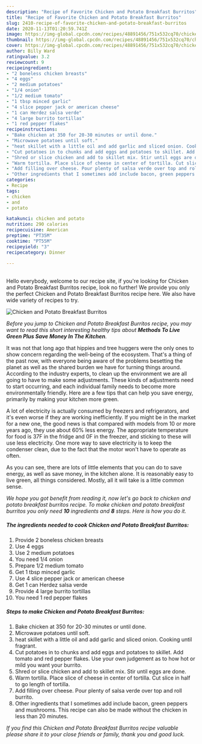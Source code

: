```yaml
---
description: "Recipe of Favorite Chicken and Potato Breakfast Burritos"
title: "Recipe of Favorite Chicken and Potato Breakfast Burritos"
slug: 2410-recipe-of-favorite-chicken-and-potato-breakfast-burritos
date: 2020-11-13T01:20:59.741Z
image: https://img-global.cpcdn.com/recipes/48891456/751x532cq70/chicken-and-potato-breakfast-burritos-recipe-main-photo.jpg
thumbnail: https://img-global.cpcdn.com/recipes/48891456/751x532cq70/chicken-and-potato-breakfast-burritos-recipe-main-photo.jpg
cover: https://img-global.cpcdn.com/recipes/48891456/751x532cq70/chicken-and-potato-breakfast-burritos-recipe-main-photo.jpg
author: Billy Ward
ratingvalue: 3.2
reviewcount: 9
recipeingredient:
- "2 boneless chicken breasts"
- "4 eggs"
- "2 medium potatoes"
- "1/4 onion"
- "1/2 medium tomato"
- "1 tbsp minced garlic"
- "4 slice pepper jack or american cheese"
- "1 can Herdez salsa verde"
- "4 large burrito tortillas"
- "1 red pepper flakes"
recipeinstructions:
- "Bake chicken at 350 for 20-30 minutes or until done."
- "Microwave potatoes until soft."
- "heat skillet with a little oil and add garlic and sliced onion. Cooking until fragrant."
- "Cut potatoes in to chunks and add eggs and potatoes to skillet. Add tomato and red pepper flakes. Use your own judgement as to how hot or mild you want your burrito."
- "Shred or slice chicken and add to skillet mix. Stir until eggs are done."
- "Warm tortilla. Place slice of cheese in center of tortilla. Cut slice in half to go length of tortilla."
- "Add filling over cheese. Pour plenty of salsa verde over top and roll burrito."
- "Other ingredients that I sometimes add include bacon, green peppers and mushrooms. This recipe can also be made without the chicken in less than 20 minutes."
categories:
- Recipe
tags:
- chicken
- and
- potato

katakunci: chicken and potato 
nutrition: 290 calories
recipecuisine: American
preptime: "PT35M"
cooktime: "PT55M"
recipeyield: "3"
recipecategory: Dinner

---
```

<br>
Hello everybody, welcome to our recipe site, if you're looking for Chicken and Potato Breakfast Burritos recipe, look no further! We provide you only the perfect Chicken and Potato Breakfast Burritos recipe here. We also have wide variety of recipes to try.
<br>


![Chicken and Potato Breakfast Burritos](https://img-global.cpcdn.com/recipes/48891456/751x532cq70/chicken-and-potato-breakfast-burritos-recipe-main-photo.jpg)

<i>Before you jump to Chicken and Potato Breakfast Burritos recipe, you may want to read this short interesting healthy tips about 
<strong>Methods To Live Green Plus Save Money In The Kitchen</strong>.</i>
</br>

It was not that long ago that hippies and tree huggers were the only ones to show concern regarding the well-being of the ecosystem. That's a thing of the past now, with everyone being aware of the problems besetting the planet as well as the shared burden we have for turning things around. According to the industry experts, to clean up the environment we are all going to have to make some adjustments. These kinds of adjustments need to start occurring, and each individual family needs to become more environmentally friendly. Here are a few tips that can help you save energy, primarily by making your kitchen more green.

A lot of electricity is actually consumed by freezers and refrigerators, and it's even worse if they are working inefficiently. If you might be in the market for a new one, the good news is that compared with models from 10 or more years ago, they use about 60% less energy. The appropriate temperature for food is 37F in the fridge and 0F in the freezer, and sticking to these will use less electricity. One more way to save electricity is to keep the condenser clean, due to the fact that the motor won't have to operate as often.

As you can see, there are lots of little elements that you can do to save energy, as well as save money, in the kitchen alone. It is reasonably easy to live green, all things considered. Mostly, all it will take is a little common sense.


<i>We hope you got benefit from reading it, now let's go back to chicken and potato breakfast burritos recipe. To make chicken and potato breakfast burritos you only need <strong>10</strong> ingredients and <strong>8</strong> steps. Here is how you do it.
</i>

##### The ingredients needed to cook Chicken and Potato Breakfast Burritos:

1. Provide 2 boneless chicken breasts
1. Use 4 eggs
1. Use 2 medium potatoes
1. You need 1/4 onion
1. Prepare 1/2 medium tomato
1. Get 1 tbsp minced garlic
1. Use 4 slice pepper jack or american cheese
1. Get 1 can Herdez salsa verde
1. Provide 4 large burrito tortillas
1. You need 1 red pepper flakes


##### Steps to make Chicken and Potato Breakfast Burritos:

1. Bake chicken at 350 for 20-30 minutes or until done.
1. Microwave potatoes until soft.
1. heat skillet with a little oil and add garlic and sliced onion. Cooking until fragrant.
1. Cut potatoes in to chunks and add eggs and potatoes to skillet. Add tomato and red pepper flakes. Use your own judgement as to how hot or mild you want your burrito.
1. Shred or slice chicken and add to skillet mix. Stir until eggs are done.
1. Warm tortilla. Place slice of cheese in center of tortilla. Cut slice in half to go length of tortilla.
1. Add filling over cheese. Pour plenty of salsa verde over top and roll burrito.
1. Other ingredients that I sometimes add include bacon, green peppers and mushrooms. This recipe can also be made without the chicken in less than 20 minutes.


<i>If you find this Chicken and Potato Breakfast Burritos recipe valuable please share it to your close friends or family, thank you and good luck.</i>
